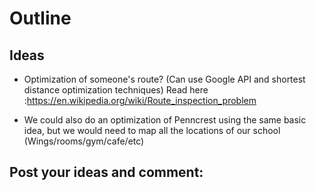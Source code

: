 # Outline

Ideas
--------
* Optimization of someone's route? (Can use Google API and shortest distance optimization techniques)  Read here :https://en.wikipedia.org/wiki/Route_inspection_problem

* We could also do an optimization of Penncrest using the same basic idea, but we would need to map all the locations of our school (Wings/rooms/gym/cafe/etc)

Post your ideas and comment:
------------
